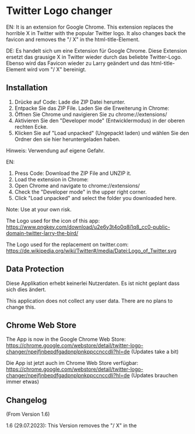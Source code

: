 
# Twitter Logo changer

EN: It is an extension for Google Chrome. This extension replaces the horrible X in Twitter with the popular Twitter logo. It also changes back the favicon and removes the "/ X" in the html-title-Element.

DE: Es handelt sich um eine Extension für Google Chrome. Diese Extension ersetzt das grausige X in Twitter wieder durch das beliebte Twitter-Logo. Ebenso wird das Favicon wieder zu Larry geändert und das html-title-Element wird vom "/ X" bereinigt.

## Installation
1. Drücke auf Code: Lade die ZIP Datei herunter.
2. Entpacke Sie das ZIP File. Laden Sie die Erweiterung in Chrome: 
3. Öffnen Sie Chrome und navigieren Sie zu chrome://extensions/ 
4. Aktivieren Sie den "Developer mode" (Entwicklermodus) in der oberen rechten Ecke.
5. Klicken Sie auf "Load unpacked" (Ungepackt laden) und wählen Sie den Ordner den sie hier heruntergeladen haben. 

Hinweis: Verwendung auf eigene Gefahr.

EN:
1. Press Code: Download the ZIP File and UNZIP it. 
2. Load the extension in Chrome:
3. Open Chrome and navigate to chrome://extensions/
4. Check the "Developer mode" in the upper right corner.
5. Click "Load unpacked" and select the folder you downloaded here.

Note:  Use at your own risk.


The Logo used for the icon of this app: https://www.pngkey.com/download/u2e6y3t4o0q8i1q8_cc0-public-domain-twitter-larry-the-bird/

The Logo used for the replacement on twitter.com: https://de.wikipedia.org/wiki/Twitter#/media/Datei:Logo_of_Twitter.svg


## Data Protection

Diese Applikation erhebt keinerlei Nutzerdaten.
Es ist nicht geplant dass sich dies ändert.

This application does not collect any user data.
There are no plans to change this.

## Chrome Web Store

The App is now in the Google Chrome Web Store: https://chrome.google.com/webstore/detail/twitter-logo-changer/npejfjnbepdfgadpnplpnkppccnccdli?hl=de (Updates take a bit)

Die App ist jetzt auch im Chrome Web Store verfügbar: https://chrome.google.com/webstore/detail/twitter-logo-changer/npejfjnbepdfgadpnplpnkppccnccdli?hl=de (Updates brauchen immer etwas)

## Changelog
(From Version 1.6)

1.6 (29.07.2023): This Version removes the "/ X" in the <title> and the <meta-title> element of Twitter.

1.7 (29.07.2023): New Version with jquery instead of vanilla.js

